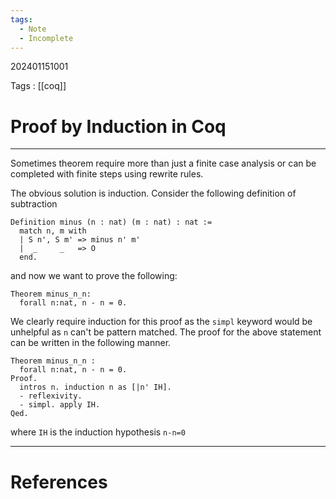 ```yaml
---
tags:
  - Note
  - Incomplete
---
```

202401151001

Tags : [[coq]]
# Proof by Induction in Coq
---
Sometimes theorem require more than just a finite case analysis or can be completed with finite steps using rewrite rules.

The obvious solution is induction.
Consider the following definition of subtraction 
```coq
Definition minus (n : nat) (m : nat) : nat :=
  match n, m with
  | S n', S m' => minus n' m'
  |  _     _   => O
  end.
```

and now we want to prove the following:
```coq
Theorem minus_n_n:
  forall n:nat, n - n = 0.
```

We clearly require induction for this proof as the `simpl` keyword would be unhelpful as `n` can't be pattern matched. 
The proof for the above statement can be written in the following manner.

```coq
Theorem minus_n_n :
  forall n:nat, n - n = 0.
Proof.
  intros n. induction n as [|n' IH].
  - reflexivity.
  - simpl. apply IH.
Qed.
```
where `IH` is the induction hypothesis `n-n=0`

---
# References
